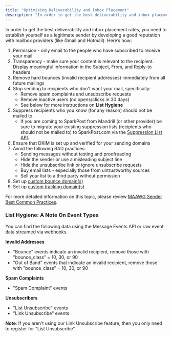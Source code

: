 ```yaml
---
title: "Optimizing Deliverability and Inbox Placement"
description: "In order to get the best deliverability and inbox placement rates you need to establish yourself as a legitimate sender by developing a good reputation with mailbox providers like Gmail and Hotmail Here’s how Permission only email to the people who have subscribed to receive your mail Transparency make sure..."
---
```


In order to get the best deliverability and inbox placement rates, you need to establish yourself as a legitimate sender by developing a good reputation with mailbox providers (like Gmail and Hotmail). Here’s how:

1. Permission - only email to the people who have subscribed to receive your mail
2. Transparency - make sure your content is relevant to the recipient. Display meaningful information in the Subject, From, and Reply-to headers
3. Remove hard bounces (invalid recipient addresses) immediately from all future mailings
4. Stop sending to recipients who don't want your mail, specifically: 
	* Remove spam complaints and unsubscribe requests
    * Remove inactive users (no opens/clicks in 30 days)
    * See below for more instructions on **List Hygiene​**
5. Suppress recipients who you know (for any reason) should not be mailed to
	* If you are coming to SparkPost from Mandrill (or other provider) be sure to migrate your existing suppression lists (recipients who should not be mailed to) to SparkPost.com via the [Suppression List API](https://developers.sparkpost.com/api/suppression-list.html#suppression-list-bulk-insert-update).
6.  Ensure that DKIM is set up and verified for your sending domains
7.  Avoid the following BAD practices:
    * Sending messages without testing and proofreading
    * Hide the sender or use a misleading subject line
    * Hide the unsubscribe link or ignore unsubscribe requests
    * Buy email lists - especially those from untrustworthy sources
    * Sell your list to a third party without permission
8.  Set up [custom bounce domain(s)](https://www.sparkpost.com/docs/tech-resources/custom-bounce-domain/)
9.  Set up [custom tracking domain(s)](https://www.sparkpost.com/docs/tech-resources/enabling-multiple-custom-tracking-domains/)

For more detailed information on this topic, please review [MAAWG Sender Best Common Practices](https://www.m3aawg.org/documents/en/m3aawg-sender-best-common-practices-version-30).

 ### List Hygiene: A Note On Event Types

You can find the following data using the Message Events API or raw event data streamed via webhooks.

**Invalid Addresses**
* "Bounce" events indicate an invalid recipient, remove those with "bounce_class" = 10, 30, or 90 
* "Out of Band" events that indicate an invalid recipient, remove those with "bounce_class" = 10, 30, or 90

**Spam Complaints**

* "Spam Complaint" events

**Unsubscribers**

* "List Unsubscribe" events
* "Link Unsubscribe" events 

**Note**: If you aren't using our Link Unsubscribe feature, then you only need to register for "List Unsubscribe"
